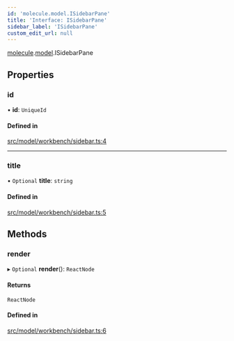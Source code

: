 ```yaml
---
id: 'molecule.model.ISidebarPane'
title: 'Interface: ISidebarPane'
sidebar_label: 'ISidebarPane'
custom_edit_url: null
---
```


[molecule](../namespaces/molecule).[model](../namespaces/molecule.model).ISidebarPane

## Properties

### id

• **id**: `UniqueId`

#### Defined in

[src/model/workbench/sidebar.ts:4](https://github.com/DTStack/molecule/blob/b5324fcf/src/model/workbench/sidebar.ts#L4)

---

### title

• `Optional` **title**: `string`

#### Defined in

[src/model/workbench/sidebar.ts:5](https://github.com/DTStack/molecule/blob/b5324fcf/src/model/workbench/sidebar.ts#L5)

## Methods

### render

▸ `Optional` **render**(): `ReactNode`

#### Returns

`ReactNode`

#### Defined in

[src/model/workbench/sidebar.ts:6](https://github.com/DTStack/molecule/blob/b5324fcf/src/model/workbench/sidebar.ts#L6)

